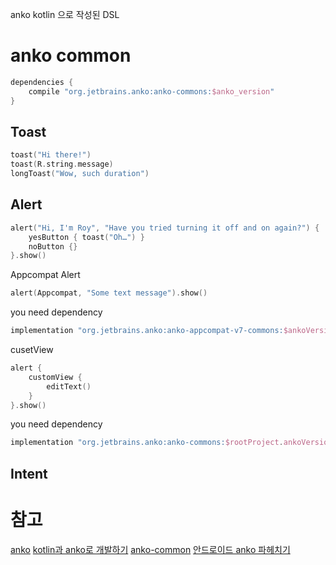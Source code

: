 anko kotlin 으로 작성된 DSL

# anko common
```groovy
dependencies {
    compile "org.jetbrains.anko:anko-commons:$anko_version"
}
```

## Toast
```kotlin
toast("Hi there!")
toast(R.string.message)
longToast("Wow, such duration")
```

## Alert
```kotlin
alert("Hi, I'm Roy", "Have you tried turning it off and on again?") {
    yesButton { toast("Oh…") }
    noButton {}
}.show()
```
Appcompat Alert
```kotlin
alert(Appcompat, "Some text message").show()
```
you need dependency
```groovy
implementation "org.jetbrains.anko:anko-appcompat-v7-commons:$ankoVersion"``
```
cusetView
```kotlin
alert {
    customView {
        editText()
    }
}.show()
```
you need dependency
```groovy
implementation "org.jetbrains.anko:anko-commons:$rootProject.ankoVersion"
```

## Intent

# 참고
[anko](https://github.com/Kotlin/anko)
[kotlin과 anko로 개발하기](https://academy.realm.io/kr/posts/getting-started-with-kotlin-and-anko/)
[anko-common](https://github.com/Kotlin/anko/wiki/Anko-Commons-–-Dialogs)
[안드로이드 anko 파헤치기](https://www.slideshare.net/moka_a/anko-in-aak)
